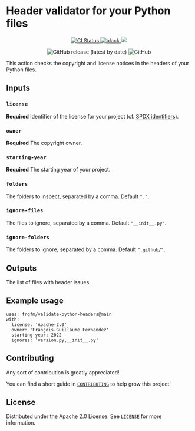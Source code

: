# Header validator for your Python files

<p align="center">
  <a href="https://github.com/frgfm/validate-python-headers/actions?query=workflow%3Abuilds">
    <img alt="CI Status" src="https://img.shields.io/github/workflow/status/frgfm/validate-python-headers/builds?label=CI&logo=github&style=flat-square">
  </a>
  <a href="https://github.com/ambv/black">
    <img src="https://img.shields.io/badge/code%20style-black-000000.svg?style=flat-square" alt="black">
  </a>
  <a href="https://www.codacy.com/gh/frgfm/validate-python-headers/dashboard?utm_source=github.com&amp;utm_medium=referral&amp;utm_content=frgfm/validate-python-headers&amp;utm_campaign=Badge_Grade"><img src="https://app.codacy.com/project/badge/Grade/4e50e872d9fd4a378b696bdc0aea9301"/></a>
<p align="center">
  <img alt="GitHub release (latest by date)" src="https://img.shields.io/github/v/release/frgfm/validate-python-headers">
  <img alt="GitHub" src="https://img.shields.io/github/license/frgfm/validate-python-headers">
</p>


This action checks the copyright and license notices in the headers of your Python files.

## Inputs

### `license`

**Required** Identifier of the license for your project (cf. [SPDX identifiers](https://spdx.org/licenses/)).

### `owner`

**Required** The copyright owner.

### `starting-year`

**Required** The starting year of your project.

### `folders`

The folders to inspect, separated by a comma. Default `"."`.

### `ignore-files`

The files to ignore, separated by a comma. Default `"__init__.py"`.

### `ignore-folders`

The folders to ignore, separated by a comma. Default `".github/"`.

## Outputs

The list of files with header issues.

## Example usage

```
uses: frgfm/validate-python-headers@main
with:
  license: 'Apache-2.0'
  owner: 'François-Guillaume Fernandez'
  starting-year: 2022
  ignores: 'version.py,__init__.py'
```


## Contributing

Any sort of contribution is greatly appreciated!

You can find a short guide in [`CONTRIBUTING`](CONTRIBUTING) to help grow this project!



## License

Distributed under the Apache 2.0 License. See [`LICENSE`](LICENSE) for more information.
